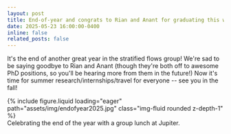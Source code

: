```yaml
---
layout: post
title: End-of-year and congrats to Rian and Anant for graduating this week!
date: 2025-05-23 16:00:00-0400
inline: false
related_posts: false
---
```


It's the end of another great year in the stratified flows group! We're sad to be saying goodbye to Rian and Anant (though they're both off to awesome PhD positions, so you'll be hearing more from them in the future!) Now it's time for summer research/internships/travel for everyone -- see you in the fall! 

<div class="row mt-3">
    <div class="col-sm mt-3 mt-md-0">
        {% include figure.liquid loading="eager" path="assets/img/endofyear2025.jpg" class="img-fluid rounded z-depth-1" %}
    </div>
</div>
<div class="caption">
    Celebrating the end of the year with a group lunch at Jupiter. 
</div>